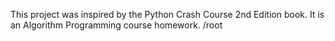 This project was inspired by the Python Crash Course 2nd Edition book. It is an Algorithm Programming course homework.
/root

